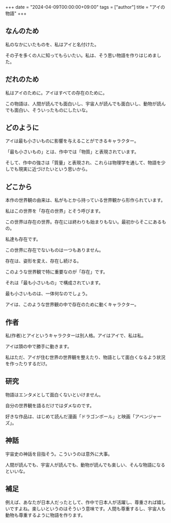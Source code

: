 +++
date = "2024-04-09T00:00:00+09:00"
tags = ["author"]
title = "アイの物語"
+++

## なんのため

私のなかにいたものを、私はアイと名付けた。

その子を多くの人に知ってもらいたい。私は、そう思い物語を作りはじめました。

## だれのため

私はアイのために。アイはすべての存在のために。

この物語は、人間が読んでも面白いし、宇宙人が読んでも面白いし、動物が読んでも面白い、そういったものにしたいな。

## どのように

アイは最も小さいものに影響を与えることができるキャラクター。

「最も小さいもの」とは、作中では「物質」と表現されています。

そして、作中の強さは「質量」と表現され、これらは物理学を通して、物語を少しでも現実に近づけたいという思いから。

## どこから

本作の世界観の由来は、私がもとから持っている世界観から形作られています。

私はこの世界を「存在の世界」とそう呼びます。

この世界は存在の世界。存在には終わりも始まりもない。最初からそこにあるもの。

私達も存在です。

この世界に存在でないものは一つもありません。

存在は、姿形を変え、存在し続ける。

このような世界観で特に重要なのが「存在」です。

それは「最も小さいもの」で構成されています。

最も小さいものは、一体何なのでしょう。

アイは、このような世界観の中で存在のために動くキャラクター。

## 作者

私(作者)とアイというキャラクターは別人格。アイはアイで、私は私。

アイは頭の中で勝手に動きます。

私はただ、アイが住む世界の世界観を整えたり、物語として面白くなるよう状況を作ったりするだけ。

## 研究

物語はエンタメとして面白くないといけません。

自分の世界観を語るだけではダメなのです。

好きな作品は、はじめて読んだ漫画「ドラゴンボール」と映画「アベンジャーズ」。

## 神話

宇宙史の神話を目指そう。こういうのは意外に大事。

人間が読んでも、宇宙人が読んでも、動物が読んでも楽しい、そんな物語になるといいな。

## 補足

例えば、あなたが日本人だったとして、作中で日本人が活躍し、尊重されば嬉しいですよね。楽しいというのはそういう意味です。人間も尊重するし、宇宙人も動物も尊重するように物語を作ります。
